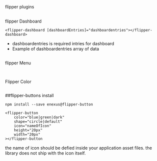 ##
flipper plugins
##
flipper Dashboard

````
<flipper-dashboard [dashboardEntries]="dashboardentries"></flipper-dashboard>
````
- dashboardentries is required intries for dashboard
- Example of dashboardentries array of data

##
flipper Menu
````
````

##
Flipper Color
````
````

##flipper-buttons
install
````
npm install --save enexus@flipper-button
````
````
<flipper-button
    color="blue|green|dark"
    shape="circle|default"
    icon="nameOfIcon"
    height="20px"
    width="20px"
></flipper-button
````
the name of icon should be defied inside your application asset files.
the library does not ship with the icon itself.
